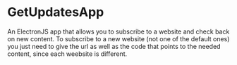 # GetUpdatesApp
An ElectronJS app that allows you to subscribe to a website and check back on new content. To subscribe to a new website (not one of the default ones) you just need to give the url as well as the code that points to the needed content, since each weebsite is different.